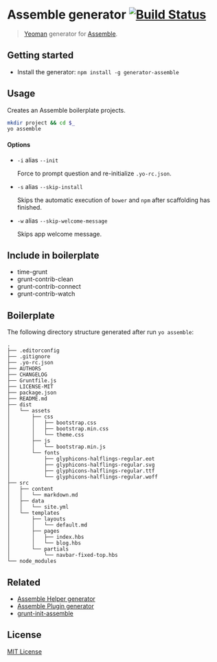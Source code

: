 # Assemble generator [![Build Status](https://travis-ci.org/assemble/generator-assemble.png)](https://travis-ci.org/assemble/generator-assemble)

> [Yeoman][yeoman] generator for [Assemble][assemble].

## Getting started
- Install the generator:
    `npm install -g generator-assemble`


## Usage

Creates an Assemble boilerplate projects.

```bash
mkdir project && cd $_
yo assemble
```

#### Options

* `-i` alias `--init`

  Force to prompt question and re-initialize `.yo-rc.json`.

* `-s` alias `--skip-install`

  Skips the automatic execution of `bower` and `npm` after scaffolding has finished.

* `-w` alias `--skip-welcome-message`

  Skips app welcome message.


## Include in boilerplate
* time-grunt
* grunt-contrib-clean
* grunt-contrib-connect
* grunt-contrib-watch


## Boilerplate
The following directory structure generated after run `yo assemble`:

    .
    ├── .editorconfig
    ├── .gitignore
    ├── .yo-rc.json
    ├── AUTHORS
    ├── CHANGELOG
    ├── Gruntfile.js
    ├── LICENSE-MIT
    ├── package.json
    ├── README.md
    ├── dist
    │   └── assets
    │       ├── css
    │       │   ├── bootstrap.css
    │       │   ├── bootstrap.min.css
    │       │   └── theme.css
    │       ├── js
    │       │   └── bootstrap.min.js
    │       └── fonts
    │           ├── glyphicons-halflings-regular.eot
    │           ├── glyphicons-halflings-regular.svg
    │           ├── glyphicons-halflings-regular.ttf
    │           └── glyphicons-halflings-regular.woff
    ├── src
    │   ├── content
    │   │   └── markdown.md
    │   ├── data
    │   │   └── site.yml
    │   └── templates
    │       ├── layouts
    │       │   └── default.md
    │       ├── pages
    │       │   ├── index.hbs
    │       │   └── blog.hbs
    │       └── partials
    │           └── navbar-fixed-top.hbs
    └── node_modules

## Related

 * [Assemble Helper generator](https://github.com/assemble/generator-helper)
 * [Assemble Plugin generator](https://github.com/assemble/generator-plugin)
 * [grunt-init-assemble](https://github.com/assemble/grunt-init-assemble)


## License
[MIT License](http://en.wikipedia.org/wiki/MIT_License)

[yeoman]: http://yeoman.io/
[assemble]: http://assemble.io
